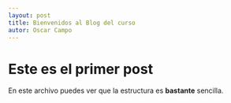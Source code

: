 ```yaml
---
layout: post
title: Bienvenidos al Blog del curso
autor: Oscar Campo
---
```



# Este es el primer post #

En este archivo puedes ver que la estructura es **bastante** sencilla.
